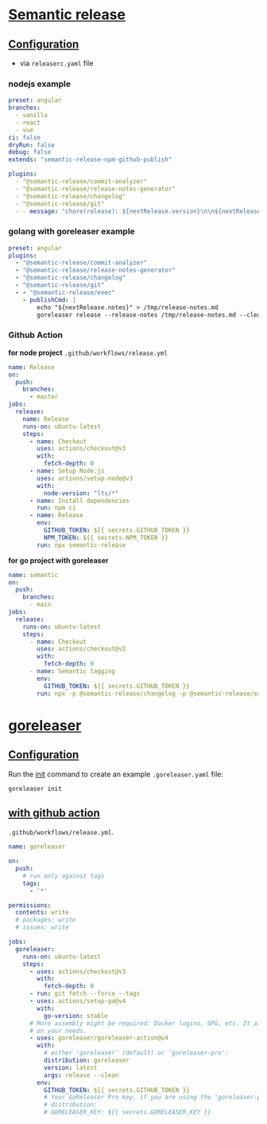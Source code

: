 # [Semantic release](https://semantic-release.gitbook.io/semantic-release/)
## [Configuration](https://semantic-release.gitbook.io/semantic-release/usage/configuration#configuration-file)
- via `releaserc.yaml` file

### nodejs example
```releaserc.yaml
preset: angular
branches:
  - vanilla
  - react
  - vue
ci: false
dryRun: false
debug: false
extends: "semantic-release-npm-github-publish"

plugins:
  - "@semantic-release/commit-analyzer"
  - "@semantic-release/release-notes-generator"
  - "@semantic-release/changelog"
  - "@semantic-release/git"
  - - message: "chore(release): ${nextRelease.version}\n\n${nextRelease.notes}"
```

### golang with goreleaser example
```yaml
preset: angular
plugins:
  - "@semantic-release/commit-analyzer"
  - "@semantic-release/release-notes-generator"
  - "@semantic-release/changelog"
  - "@semantic-release/git"
  - - "@semantic-release/exec"
    - publishCmd: |
        echo "${nextRelease.notes}" > /tmp/release-notes.md
        goreleaser release --release-notes /tmp/release-notes.md --clean
```

### Github Action
**for node project**
`.github/workflows/release.yml`
```yaml
name: Release
on:
  push:
    branches:
      - master
jobs:
  release:
    name: Release
    runs-on: ubuntu-latest
    steps:
      - name: Checkout
        uses: actions/checkout@v3
        with:
          fetch-depth: 0
      - name: Setup Node.js
        uses: actions/setup-node@v3
        with:
          node-version: "lts/*"
      - name: Install dependencies
        run: npm ci
      - name: Release
        env:
          GITHUB_TOKEN: ${{ secrets.GITHUB_TOKEN }}
          NPM_TOKEN: ${{ secrets.NPM_TOKEN }}
        run: npx semantic-release
```

**for go project with goreleaser**
```yaml
name: semantic
on:
  push:
    branches:
      - main
jobs:
  release:
    runs-on: ubuntu-latest
    steps:
      - name: Checkout
        uses: actions/checkout@v3
        with:
          fetch-depth: 0
      - name: Semantic tagging
        env:
          GITHUB_TOKEN: ${{ secrets.GITHUB_TOKEN }}
        run: npx -p @semantic-release/changelog -p @semantic-release/exec -p @semantic-release/git semantic-release
```

# [goreleaser](https://goreleaser.com/)
## [Configuration](https://goreleaser.com/quick-start/#quick-start)
Run the [init](https://goreleaser.com/cmd/goreleaser_init/) command to create an example `.goreleaser.yaml` file:
```shell
goreleaser init
```

## [with github action](https://goreleaser.com/ci/actions/?h=github+action#github-actions)
`.github/workflows/release.yml`.
```yml
name: goreleaser

on:
  push:
    # run only against tags
    tags:
      - '*'

permissions:
  contents: write
  # packages: write
  # issues: write

jobs:
  goreleaser:
    runs-on: ubuntu-latest
    steps:
      - uses: actions/checkout@v3
        with:
          fetch-depth: 0
      - run: git fetch --force --tags
      - uses: actions/setup-go@v4
        with:
          go-version: stable
      # More assembly might be required: Docker logins, GPG, etc. It all depends
      # on your needs.
      - uses: goreleaser/goreleaser-action@v4
        with:
          # either 'goreleaser' (default) or 'goreleaser-pro':
          distribution: goreleaser
          version: latest
          args: release --clean
        env:
          GITHUB_TOKEN: ${{ secrets.GITHUB_TOKEN }}
          # Your GoReleaser Pro key, if you are using the 'goreleaser-pro'
          # distribution:
          # GORELEASER_KEY: ${{ secrets.GORELEASER_KEY }}
```